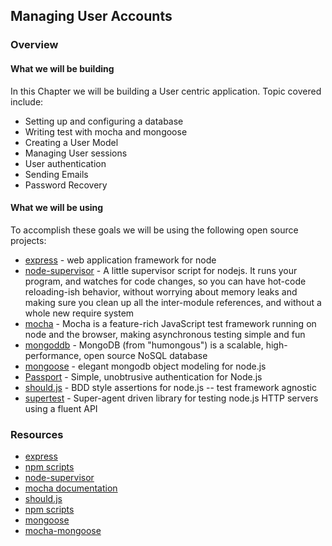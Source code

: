 ## Managing User Accounts

### Overview
#### What we will be building
In this Chapter we will be building a User centric application. Topic
covered include:

- Setting up and configuring a database
- Writing test with mocha and mongoose
- Creating a User Model
- Managing User sessions
- User authentication
- Sending Emails
- Password Recovery

#### What we will be using

To accomplish these goals we will be using the following open source
projects:

- [express](http://expressjs.com) - web application framework for node
- [node-supervisor](https://github.com/isaacs/node-supervisor) - A little supervisor script for nodejs. It runs your program, and watches for code changes, so you can have hot-code reloading-ish behavior, without worrying about memory leaks and making sure you clean up all the inter-module references, and without a whole new require system
- [mocha](http://visionmedia.github.com/mocha) - Mocha is a feature-rich JavaScript test framework running on node and the browser, making asynchronous testing simple and fun
- [mongoddb](http://www.mongodb.org) - MongoDB (from "humongous") is a scalable, high-performance, open source NoSQL database
- [mongoose](http://mongoosejs.com) - elegant mongodb object modeling for node.js
- [Passport](http://passportjs.org) - Simple, unobtrusive authentication for Node.js
- [should.js](https://github.com/visionmedia/should.js) - BDD style assertions for node.js -- test framework agnostic
- [supertest](https://github.com/visionmedia/supertest) - Super-agent driven library for testing node.js HTTP servers using a fluent API

### Resources
- [express](https://expressjs.com)
- [npm scripts](https://npmjs.org/doc/scripts.html)
- [node-supervisor](https://github.com/isaacs/node-supervisor)
- [mocha documentation](http://visionmedia.github.com/mocha/)
- [should.js](https://github.com/visionmedia/should.js/)
- [npm scripts](https://npmjs.org/doc/scripts.html)
- [mongoose](http://mongoosejs.com/)
- [mocha-mongoose](https://github.com/elliotf/mocha-mongoose)

